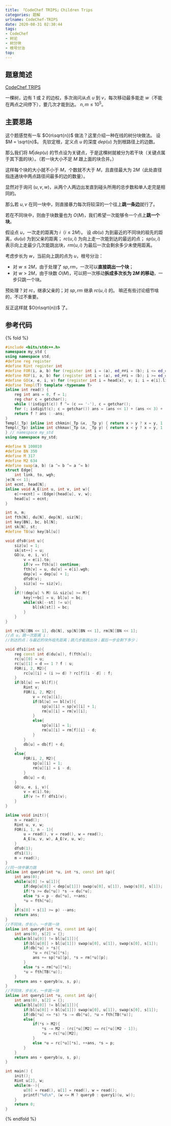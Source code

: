 ```yaml
---
title: 「CodeChef TRIPS」Children Trips
categories: 题解
urlname: CodeChef-TRIPS
date: 2020-08-31 02:30:44
tags:
- CodeChef
- 树论
- 树分块
- 根号分治
top:
---
```


## 题意简述

[CodeChef TRIPS](https://www.codechef.com/problems/TRIPS)

一棵树，边有 $1$ 或 $2$ 的边权，多次询问从点 $u$ 到 $v$，每次移动最多能走 $w$（不能在两点之间停下），要几次才能到达。
$n, m\le 10^5$。

<!-- more -->

## 主要思路

这个题感觉有一车 $O(n\sqrt{n})$ 做法？这里介绍一种在线的树分块做法。
设 $M = \sqrt{n}$。
先钦定根，定义点 $u$ 的深度 $dep(u)$ 为到根路径上的边数。

那么我们将 $M | dep(u)$ 的节点设为关键点，于是这棵树就被分为若干块（关键点属于其下面的块）。（若一块大小不足 $M$ 跟上面的块合并。）

这样每个块的大小就不小于 $M$，个数就不大于 $M$，且直径最大为 $2M$（此处直径指连通块中两点路径间最多的边的数量）。

显然对于询问 $(u, v, w)$，从两个人两边出发直到碰头所用的总步数和单人走完是相同的。

那么若 $u, v$ 在同一块中，则直接暴力每次将较深的一个往上**跳一条边**就行了。

若在不同块中，则由于块数量也为 $O(M)$，我们希望一次能够令一个点上**跳一个块**。

假设点 $u$，一次走的距离为 $i$（$i\le 2M$）。
设 $db(u)$ 为到最近的不同块的祖先的距离，$du(u)$ 为到父亲的距离；
$rc(u, i)$ 为向上走一次能到达的最远的点；
$sp(u, i)$ 表示向上走最少几次能跳出块，$rm(u, i)$ 为最后一次会剩余多少未使用距离。

考虑步长为 $w$，当前向上跳的点为 $u$，根号分治：
- 对 $w\le 2M$，由于处理了 $sp, rm$，一次可以**直接跳出一个块**；
- 对 $w > 2M$，由于块数 $O(M)$，可以把一次移动**拆成多次长为 $2M$ 的移动**，一步只跳一个块。

预处理？对 $rc$，继承父亲的；对 $sp, rm$ 继承 $rc(u, i)$ 的。
嘛还有些讨论细节啥的，不过不重要。

反正这样就 $O(n\sqrt{n})$ 了。

## 参考代码

{% fold %}
```cpp
#include <bits/stdc++.h>
namespace my_std {
using namespace std;
#define reg register
#define Rint register int
#define FOR(i, a, b) for (register int i = (a), ed_##i = (b); i <= ed_##i; ++i)
#define ROF(i, a, b) for (register int i = (a), ed_##i = (b); i >= ed_##i; --i)
#define GO(x, e, i, v) for (register int i = head[x], v; i; i = e[i].link)
#define Templ(T) template <typename T>
inline int read() {
    reg int ans = 0, f = 1;
    reg char c = getchar();
    while (!isdigit(c)) f ^= (c == '-'), c = getchar();
    for (; isdigit(c); c = getchar()) ans = (ans << 1) + (ans << 3) + (c ^ 48);
    return f ? ans : -ans;
}
Templ(_Tp) inline int chkmin(_Tp &x, _Tp y) { return x > y ? x = y, 1 : 0; }
Templ(_Tp) inline int chkmax(_Tp &x, _Tp y) { return x < y ? x = y, 1 : 0; }
} // namespace my_std
using namespace my_std;

#define N 100010
#define BN 350
#define M 317
#define M2 634
#define swap(a, b) (a ^= b ^= a ^= b)
struct Edge{
    int link, to, wgh;
}e[N << 1];
int ecnt, head[N];
inline void A_E(int u, int v, int w){
    e[++ecnt] = (Edge){head[u], v, w};
    head[u] = ecnt;
}

int n, m;
int fth[N], du[N], dep[N], siz[N];
int key[BN], bc, bl[N];
int sk[N], st;
#define TB(u) key[bl[u]]

void dfs0(int u){
    siz[u] = 1;
    sk[st++] = u;
    GO(u, e, i, v){
        v = e[i].to;
        if(v == fth[u]) continue;
        fth[v] = u, du[v] = e[i].wgh;
        dep[v] = dep[u] + 1;
        dfs0(v);
        siz[u] += siz[v];
    }
    if(!(dep[u] % M) && siz[u] >= M){
        key[++bc] = u, bl[u] = bc;
        while(sk[--st] != u){
            bl[sk[st]] = bc;
        }
    }
}

int rc[N][BN << 1], db[N], sp[N][BN << 1], rm[N][BN << 1];
//点 u，跳一次距离 i：
//到达的点；与最近的块外祖先距离；跳几步能跳出块；最后一步会剩下多少；

void dfs1(int u){
    reg const int d(du[u]), f(fth[u]);
    rc[u][0] = u;
    rc[u][1] = d == 1 ? f : u;
    FOR(i, 2, M2){
        rc[u][i] = (i >= d) ? rc[f][i - d] : f;
    }
    if(bl[u] == bl[f]){
        Rint v;
        FOR(i, 2, M2){
            v = rc[u][i];
            if(bl[u] == bl[v]){
                sp[u][i] = sp[v][i] + 1;
                rm[u][i] = rm[v][i];
            }
            else{
                sp[u][i] = 1;
                rm[u][i] = rm[f][i] - d;
            }
        }
        db[u] = db[f] + d;
    }
    else{
        FOR(i, 2, M2){
            sp[u][i] = 1;
            rm[u][i] = i - d;
        }
        db[u] = d;
    }
    GO(u, e, i, v){
        v = e[i].to;
        if(v != f) dfs1(v);
    }
}

inline void init(){
    n = read();
    Rint u, v, w;
    FOR(i, 1, n - 1){
        u = read(), v = read(), w = read();
        A_E(u, v, w), A_E(v, u, w);
    }
    dfs0(1);
    dfs1(1);
    m = read();
}
//同一块中暴力跳
inline int queryb(int *u, int *s, const int &p){
    int ans(0);
    while(u[0] != u[1]){
        if(dep[u[0]] < dep[u[1]]) swap(u[0], u[1]), swap(s[0], s[1]);
        if(*s >= du[*u]) *s -= du[*u];
        else *s = p - du[*u], ++ans;
        *u = fth[*u];
    }
    if(s[0] + s[1] >= p) --ans;
    return ans;
}
//不同块，步长小，一步跳一块
inline int query0(int *u, const int &p){
    int ans(0), s[2] = {};
    while(bl[u[0]] != bl[u[1]]){
        if(bl[u[0]] > bl[u[1]]) swap(u[0], u[1]), swap(s[0], s[1]);
        if(db[*u] > *s){
            *u = rc[*u][*s];
            ans += sp[*u][p], *s = rm[*u][p];
        }
        else *s = rm[*u][*s];
        *u = fth[TB(*u)];
    }
    return ans + queryb(u, s, p);
}
//不同块，步长大，一步跳一块
inline int query1(int *u, const int &p){
    int ans(0), s[2] = {};
    while(bl[u[0]] != bl[u[1]]){
        if(bl[u[0]] > bl[u[1]]) swap(u[0], u[1]), swap(s[0], s[1]);
        if(db[*u] <= *s) *s -= db[*u], *u = fth[TB(*u)];
        else{
            if(*s > M2){
                *s -= M2 - (rc[*u][M2] == rc[*u][M2 - 1]);
                *u = rc[*u][M2];
            }
            else *u = rc[*u][*s], ++ans, *s = p;
        }
    }
    return ans + queryb(u, s, p);
}

int main() {
    init();
    Rint u[2], w;
    while(m--){
        u[0] = read(), u[1] = read(), w = read();
        printf("%d\n", (w <= M ? query0 : query1)(u, w));
    }
    return 0;
}
```
{% endfold %}
